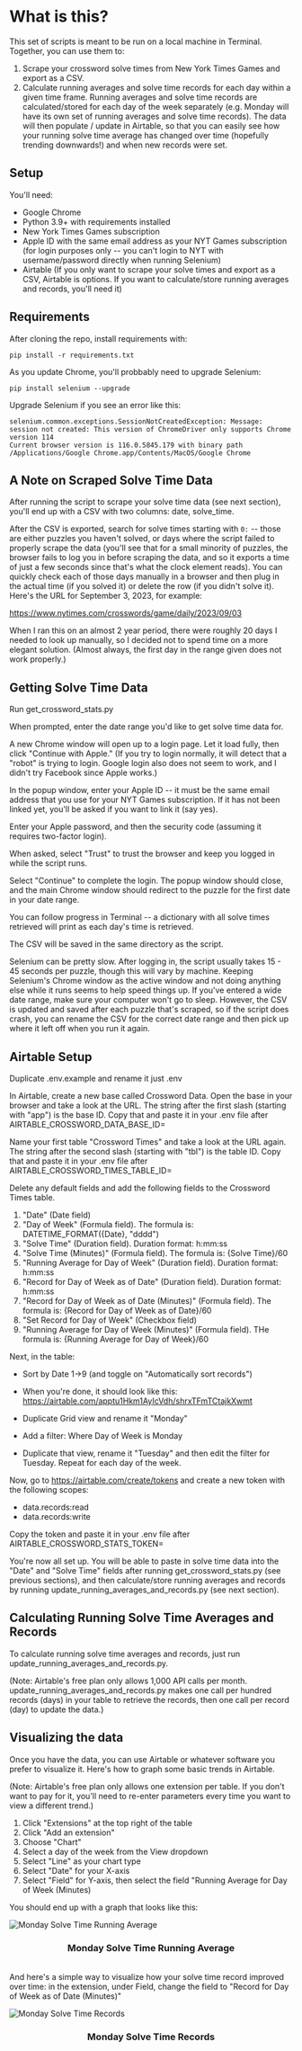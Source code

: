 # What is this?

This set of scripts is meant to be run on a local machine in Terminal. Together, you can use them to:

1. Scrape your crossword solve times from New York Times Games and export as a CSV. 
2. Calculate running averages and solve time records for each day within a given time frame. Running averages and solve time records are calculated/stored for each day of the week separately (e.g. Monday will have its own set of running averages and solve time records). The data will then populate / update in Airtable, so that you can easily see how your running solve time average has changed over time (hopefully trending downwards!) and when new records were set. 

## Setup

You'll need:

- Google Chrome
- Python 3.9+ with requirements installed
- New York Times Games subscription
- Apple ID with the same email address as your NYT Games subscription (for login purposes only -- you can't login to NYT with username/password directly when running Selenium)
- Airtable (If you only want to scrape your solve times and export as a CSV, Airtable is options. If you want to calculate/store running averages and records, you'll need it)

## Requirements

After cloning the repo, install requirements with:

    pip install -r requirements.txt

As you update Chrome, you'll probbably need to upgrade Selenium:

    pip install selenium --upgrade

Upgrade Selenium if you see an error like this:

    selenium.common.exceptions.SessionNotCreatedException: Message: session not created: This version of ChromeDriver only supports Chrome version 114
    Current browser version is 116.0.5845.179 with binary path /Applications/Google Chrome.app/Contents/MacOS/Google Chrome

## A Note on Scraped Solve Time Data

After running the script to scrape your solve time data (see next section), you'll end up with a CSV with two columns: date, solve_time. 

After the CSV is exported, search for solve times starting with `0:` -- those are either puzzles you haven't solved, or days where the script failed to properly scrape the data (you'll see that for a small minority of puzzles, the browser fails to log you in before scraping the data, and so it exports a time of just a few seconds since that's what the clock element reads). You can quickly check each of those days manually in a browser and then plug in the actual time (if you solved it) or delete the row (if you didn't solve it). Here's the URL for September 3, 2023, for example:

https://www.nytimes.com/crosswords/game/daily/2023/09/03

When I ran this on an almost 2 year period, there were roughly 20 days I needed to look up manually, so I decided not to spend time on a more elegant solution. (Almost always, the first day in the range given does not work properly.)

## Getting Solve Time Data

Run get_crossword_stats.py

When prompted, enter the date range you'd like to get solve time data for.

A new Chrome window will open up to a login page. Let it load fully, then click "Continue with Apple." (If you try to login normally, it will detect that a "robot" is trying to login. Google login also does not seem to work, and I didn't try Facebook since Apple works.)

In the popup window, enter your Apple ID -- it must be the same email address that you use for your NYT Games subscription. If it has not been linked yet, you'll be asked if you want to link it (say yes).

Enter your Apple password, and then the security code (assuming it requires two-factor login).

When asked, select "Trust" to trust the browser and keep you logged in while the script runs.

Select "Continue" to complete the login. The popup window should close, and the main Chrome window should redirect to the puzzle for the first date in your date range.

You can follow progress in Terminal -- a dictionary with all solve times retrieved will print as each day's time is retrieved. 

The CSV will be saved in the same directory as the script. 

Selenium can be pretty slow. After logging in, the script usually takes 15 - 45 seconds per puzzle, though this will vary by machine. Keeping Selenium's Chrome window as the active window and not doing anything else while it runs seems to help speed things up. If you've entered a wide date range, make sure your computer won't go to sleep. However, the CSV is updated and saved after each puzzle that's scraped, so if the script does crash, you can rename the CSV for the correct date range and then pick up where it left off when you run it again.

## Airtable Setup

Duplicate .env.example and rename it just .env

In Airtable, create a new base called Crossword Data. Open the base in your browser and take a look at the URL. The string after the first slash (starting with "app") is the base ID. Copy that and paste it in your .env file after AIRTABLE_CROSSWORD_DATA_BASE_ID=

Name your first table "Crossword Times" and take a look at the URL again. The string after the second slash (starting with "tbl") is the table ID. Copy that and paste it in your .env file after AIRTABLE_CROSSWORD_TIMES_TABLE_ID=

Delete any default fields and add the following fields to the Crossword Times table. 

1. "Date" (Date field)
2. "Day of Week" (Formula field). The formula is:
    DATETIME_FORMAT({Date}, "dddd")
3. "Solve Time" (Duration field). Duration format: h:mm:ss
4. "Solve Time (Minutes)" (Formula field). The formula is:
    {Solve Time}/60
5. "Running Average for Day of Week" (Duration field). Duration format: h:mm:ss
6. "Record for Day of Week as of Date" (Duration field). Duration format: h:mm:ss
7. "Record for Day of Week as of Date (Minutes)" (Formula field). The formula is:
    {Record for Day of Week as of Date}/60
8. "Set Record for Day of Week" (Checkbox field)
9. "Running Average for Day of Week (Minutes)" (Formula field). THe formula is:
    {Running Average for Day of Week}/60

Next, in the table:

- Sort by Date 1->9 (and toggle on "Automatically sort records")

- When you're done, it should look like this: https://airtable.com/apptu1Hkm1AyIcVdh/shrxTFmTCtajkXwmt

- Duplicate Grid view and rename it "Monday"

- Add a filter: Where Day of Week is Monday

- Duplicate that view, rename it "Tuesday" and then edit the filter for Tuesday. Repeat for each day of the week.

Now, go to https://airtable.com/create/tokens and create a new token with the following scopes:

- data.records:read
- data.records:write

Copy the token and paste it in your .env file after AIRTABLE_CROSSWORD_STATS_TOKEN=

You're now all set up. You will be able to paste in solve time data into the "Date" and "Solve Time" fields after running get_crossword_stats.py (see previous sections), and then calculate/store running averages and records by running update_running_averages_and_records.py (see next section).

## Calculating Running Solve Time Averages and Records

To calculate running solve time averages and records, just run update_running_averages_and_records.py.

(Note: Airtable's free plan only allows 1,000 API calls per month. update_running_averages_and_records.py makes one call per hundred records (days) in your table to retrieve the records, then one call per record (day) to update the data.)

## Visualizing the data

Once you have the data, you can use Airtable or whatever software you prefer to visualize it. Here's how to graph some basic trends in Airtable.

(Note: Airtable's free plan only allows one extension per table. If you don't want to pay for it, you'll need to re-enter parameters every time you want to view a different trend.)

1. Click "Extensions" at the top right of the table
2. Click "Add an extension"
3. Choose "Chart"
4. Select a day of the week from the View dropdown
5. Select "Line" as your chart type
6. Select "Date" for your X-axis
7. Select "Field" for Y-axis, then select the field "Running Average for Day of Week (Minutes)

You should end up with a graph that looks like this: 

![Monday Solve Time Running Average](graphs/monday_running_average.png)
<h3 align="center">Monday Solve Time Running Average</h3>

</br>
And here's a simple way to visualize how your solve time record improved over time: in the extension, under Field, change the field to "Record for Day of Week as of Date (Minutes)"

![Monday Solve Time Records](graphs/monday_records.png)
<h3 align="center">Monday Solve Time Records</h3>






